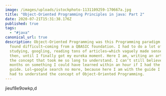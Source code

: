 ```yaml
---
image: /images/uploads/istockphoto-1131109259-170667a.jpg
title: "Object-Oriented Programming Principles in java: Part 2"
date: 2020-07-21T15:31:38.176Z
published: true
tags:
  - "#java"
canonical_url: true
description: Object-Oriented Programming was this Programming paradigm that I
  found difficult—coming from a QBASIC foundation. I had to do a lot of
  studying, googling, reading tons of articles—which vaguely made sense to me
  then, until I finally got my eureka moment. Here I am, writing an article on
  the concept that took me so long to understand. I can’t still believe I spent
  months on something I could have learned within an hour if I had the proper
  guide. Lol—google search no more, because here I am with the guide I wish I
  had to understand the concept of Object-Oriented Programming.
---
```

jieuf8e9owkp,d
